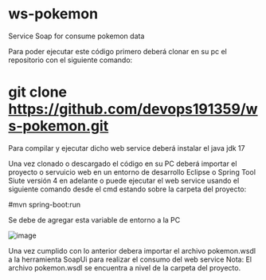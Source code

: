 # ws-pokemon
Service Soap for consume pokemon data


Para poder ejecutar este código primero deberá clonar en su pc el repositorio con el siguiente comando:

# git clone https://github.com/devops191359/ws-pokemon.git

Para compilar y ejecutar dicho web service deberá instalar el java jdk 17

Una vez clonado o descargado el código en su PC deberá importar el proyecto o servuicio web en un entorno de desarrollo Eclipse o Spring Tool Siute versión 4 en adelante o puede ejecutar el web service usando el siguiente comando desde el cmd estando sobre la carpeta del proyecto: 

#mvn spring-boot:run


Se debe de agregar esta variable de entorno a la PC 

![image](https://github.com/devops191359/ws-pokemon/assets/16689291/5dc9adcd-e087-45e2-a2ae-df75e0af1bfc)


Una vez cumplido con lo anterior debera importar el archivo pokemon.wsdl a la herramienta SoapUi para realizar el consumo del web service
Nota: El archivo pokemon.wsdl se encuentra a nivel de  la  carpeta del proyecto.







